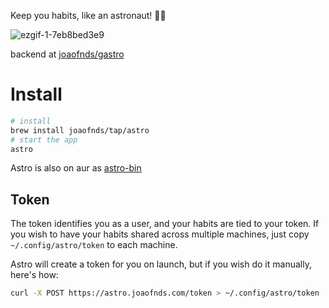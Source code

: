 Keep you habits, like an astronaut! 🧑‍🚀

![ezgif-1-7eb8bed3e9](https://user-images.githubusercontent.com/9938253/193378739-b96de1c2-3106-41ff-aaf2-f02b594bf22f.gif)

backend at [joaofnds/gastro](https://github.com/joaofnds/gastro)

# Install

```sh
# install
brew install joaofnds/tap/astro
# start the app
astro
```

Astro is also on aur as [astro-bin](https://aur.archlinux.org/packages/astro-bin)

## Token

The token identifies you as a user, and your habits are tied to your token. If you wish to have your habits shared across
multiple machines, just copy `~/.config/astro/token` to each machine.

Astro will create a token for you on launch, but if you wish do it manually, here's how:

```sh
curl -X POST https://astro.joaofnds.com/token > ~/.config/astro/token
```
